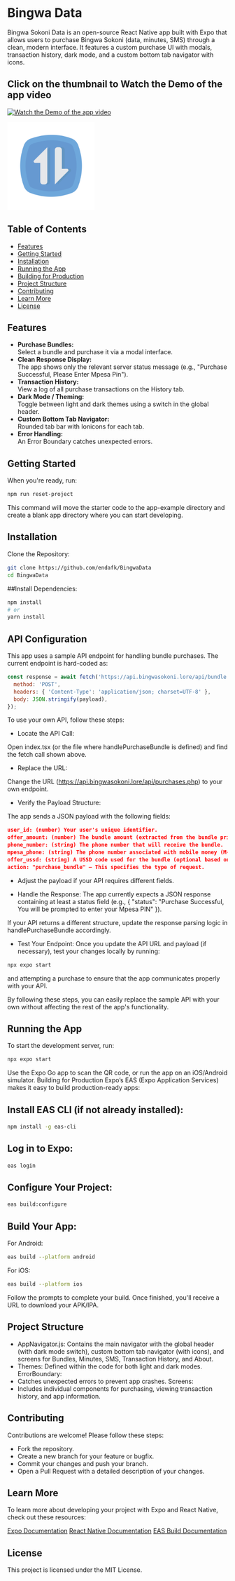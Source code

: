 # Bingwa Data

Bingwa Sokoni Data is an open-source React Native app built with Expo that allows users to purchase Bingwa Sokoni (data, minutes, SMS) through a clean, modern interface. It features a custom purchase UI with modals, transaction history, dark mode, and a custom bottom tab navigator with icons.

## Click on the thumbnail to Watch the Demo of the app video

[![Watch the Demo of the app video](https://img.youtube.com/vi/jUraYmkniFo/0.jpg)](https://www.youtube.com/watch?v=jUraYmkniFo)

<img src="assets/images/icon.png" alt="App Icon" width="200" height="200"/>

## Table of Contents

- [Features](#features)
- [Getting Started](#getting-started)
- [Installation](#installation)
- [Running the App](#running-the-app)
- [Building for Production](#building-for-production)
- [Project Structure](#project-structure)
- [Contributing](#contributing)
- [Learn More](#learn-more)
- [License](#license)

## Features

- **Purchase Bundles:**  
  Select a bundle and purchase it via a modal interface.
- **Clean Response Display:**  
  The app shows only the relevant server status message (e.g., "Purchase Successful, Please Enter Mpesa Pin").
- **Transaction History:**  
  View a log of all purchase transactions on the History tab.
- **Dark Mode / Theming:**  
  Toggle between light and dark themes using a switch in the global header.
- **Custom Bottom Tab Navigator:**  
  Rounded tab bar with Ionicons for each tab.
- **Error Handling:**  
  An Error Boundary catches unexpected errors.

## Getting Started

When you're ready, run:

```bash
npm run reset-project
```
This command will move the starter code to the app-example directory and create a blank app directory where you can start developing.

## Installation
Clone the Repository:

```bash
git clone https://github.com/endafk/BingwaData
cd BingwaData
```
##Install Dependencies:

```bash
npm install
# or
yarn install
```


## API Configuration

This app uses a sample API endpoint for handling bundle purchases. The current endpoint is hard-coded as:

```js
const response = await fetch('https://api.bingwasokoni.lore/api/bundle.php', {
  method: 'POST',
  headers: { 'Content-Type': 'application/json; charset=UTF-8' },
  body: JSON.stringify(payload),
});
```

To use your own API, follow these steps:

- Locate the API Call:

Open index.tsx (or the file where handlePurchaseBundle is defined) and find the fetch call shown above.

- Replace the URL:

Change the URL (https://api.bingwasokoni.lore/api/purchases.php) to your own endpoint.

- Verify the Payload Structure:

The app sends a JSON payload with the following fields:
```JSON
user_id: (number) Your user's unique identifier.
offer_amount: (number) The bundle amount (extracted from the bundle price).
phone_number: (string) The phone number that will receive the bundle.
mpesa_phone: (string) The phone number associated with mobile money (M-Pesa).
offer_ussd: (string) A USSD code used for the bundle (optional based on your API).
action: "purchase_bundle" – This specifies the type of request.
```
- Adjust the payload if your API requires different fields.

- Handle the Response:
The app currently expects a JSON response containing at least a status field (e.g., { "status": "Purchase Successful, You will be prompted to enter your Mpesa PIN" }).

If your API returns a different structure, update the response parsing logic in handlePurchaseBundle accordingly.

- Test Your Endpoint:
Once you update the API URL and payload (if necessary), test your changes locally by running:

```bash
npx expo start
```

and attempting a purchase to ensure that the app communicates properly with your API.

By following these steps, you can easily replace the sample API with your own without affecting the rest of the app's functionality.


## Running the App

To start the development server, run:

```bash
npx expo start
```

Use the Expo Go app to scan the QR code, or run the app on an iOS/Android simulator.
Building for Production
Expo’s EAS (Expo Application Services) makes it easy to build production-ready apps:

## Install EAS CLI (if not already installed):

```bash
npm install -g eas-cli
```

## Log in to Expo:

```bash
eas login
```
## Configure Your Project:

```bash
eas build:configure
```

## Build Your App:

For Android:
```bash
eas build --platform android
```
For iOS:
```bash
eas build --platform ios
```
Follow the prompts to complete your build. Once finished, you'll receive a URL to download your APK/IPA.

## Project Structure
   - AppNavigator.js:
      Contains the main navigator with the global header (with dark mode switch), custom bottom tab     navigator (with icons), and screens for Bundles, Minutes, SMS, Transaction History, and About.
   - Themes:
      Defined within the code for both light and dark modes.
      ErrorBoundary:
   - Catches unexpected errors to prevent app crashes.
      Screens:
   - Includes individual components for purchasing, viewing transaction history, and app information.


## Contributing
Contributions are welcome! Please follow these steps:
   - Fork the repository.
   - Create a new branch for your feature or bugfix.
   - Commit your changes and push your branch.
   - Open a Pull Request with a detailed description of your changes.
## Learn More
To learn more about developing your project with Expo and React Native, check out these resources:

   [Expo Documentation](https://docs.expo.dev/)
   [React Native Documentation](https://reactnative.dev/)
   [EAS Build Documentation](https://docs.expo.dev/eas/)

## License
This project is licensed under the MIT License.